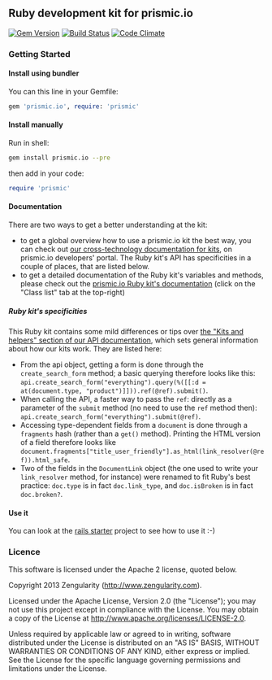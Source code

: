 ## Ruby development kit for prismic.io

[![Gem Version](https://badge.fury.io/rb/prismic.io.png)](http://badge.fury.io/rb/prismic.io)
[![Build Status](https://api.travis-ci.org/prismicio/ruby-kit.png)](https://travis-ci.org/prismicio/ruby-kit)
[![Code Climate](https://codeclimate.com/github/prismicio/ruby-kit.png)](https://codeclimate.com/github/prismicio/ruby-kit)

### Getting Started

#### Install using bundler

You can this line in your Gemfile:

```ruby
gem 'prismic.io', require: 'prismic'
```

#### Install manually

Run in shell:

```sh
gem install prismic.io --pre
```

then add in your code:

```ruby
require 'prismic'
```

#### Documentation

There are two ways to get a better understanding at the kit:
 * to get a global overview how to use a prismic.io kit the best way, you can check out [our cross-technology documentation for kits](https://developers.prismic.io/documentation/UjBe8bGIJ3EKtgBZ/api-documentation#kits-and-helpers), on prismic.io developers' portal. The Ruby kit's API has specificities in a couple of places, that are listed below.
 * to get a detailed documentation of the Ruby kit's variables and methods, please check out the [prismic.io Ruby kit's documentation](http://prismicio.github.io/ruby-kit/) (click on the "Class list" tab at the top-right)

##### Ruby kit's specificities

This Ruby kit contains some mild differences or tips over [the "Kits and helpers" section of our API documentation](https://developers.prismic.io/documentation/UjBe8bGIJ3EKtgBZ/api-documentation#kits-and-helpers), which sets general information about how our kits work. They are listed here:
 * From the api object, getting a form is done through the `create_search_form` method; a basic querying therefore looks like this: `api.create_search_form("everything").query(%([[:d = at(document.type, "product")]])).ref(@ref).submit()`.
 * When calling the API, a faster way to pass the `ref`: directly as a parameter of the `submit` method (no need to use the `ref` method then): `api.create_search_form("everything").submit(@ref)`.
 * Accessing type-dependent fields from a `document` is done through a `fragments` hash (rather than a `get()` method). Printing the HTML version of a field therefore looks like `document.fragments["title_user_friendly"].as_html(link_resolver(@ref)).html_safe`.
 * Two of the fields in the `DocumentLink` object (the one used to write your `link_resolver` method, for instance) were renamed to fit Ruby's best practice: `doc.type` is in fact `doc.link_type`, and `doc.isBroken` is in fact `doc.broken?`.

#### Use it

You can look at the [rails starter](https://github.com/prismicio/ruby-rails-starter) project to see how to use it :-)

### Licence

This software is licensed under the Apache 2 license, quoted below.

Copyright 2013 Zengularity (http://www.zengularity.com).

Licensed under the Apache License, Version 2.0 (the "License"); you may not use this project except in compliance with the License. You may obtain a copy of the License at http://www.apache.org/licenses/LICENSE-2.0.

Unless required by applicable law or agreed to in writing, software distributed under the License is distributed on an "AS IS" BASIS, WITHOUT WARRANTIES OR CONDITIONS OF ANY KIND, either express or implied. See the License for the specific language governing permissions and limitations under the License.
